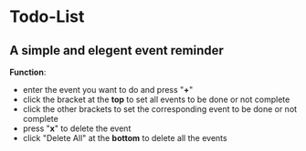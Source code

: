 # Todo-List

## A simple and elegent event reminder

**Function**:
- enter the event you want to do and press "**+**"
- click the bracket at the **top** to set all events to be done or not complete
- click the other brackets to set the corresponding event to be done or not complete
- press "**x**" to delete the event
- click "Delete All" at the **bottom** to delete all the events

